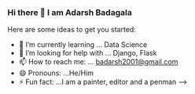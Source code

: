 ### Hi there 👋 I am Adarsh Badagala



Here are some ideas to get you started:

- 🌱 I’m currently learning ... Data Science
- 🤔 I’m looking for help with ... Django, Flask
- 📫 How to reach me: ... badarsh2001@gmail.com
- 😄 Pronouns: ...He/Him
- ⚡ Fun fact: ...I am a painter, editor and a penman
-->

